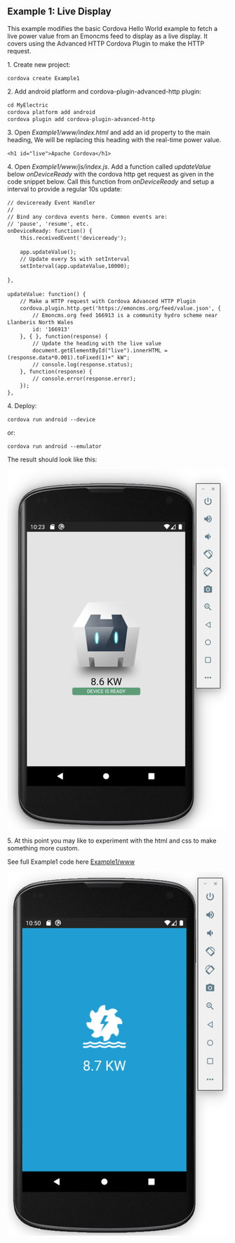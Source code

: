 ## Example 1: Live Display

This example modifies the basic Cordova Hello World example to fetch a live power value from an Emoncms feed to display as a live display. It covers using the Advanced HTTP Cordova Plugin to make the HTTP request.

1\. Create new project:

    cordova create Example1
    
2\. Add android platform and cordova-plugin-advanced-http plugin:

    cd MyElectric
    cordova platform add android
    cordova plugin add cordova-plugin-advanced-http

3\. Open *Example1/www/index.html* and add an id property to the main heading, We will be replacing this heading with the real-time power value.

    <h1 id="live">Apache Cordova</h1>
    
4\. Open *Example1/www/js/index.js*. Add a function called *updateValue* below *onDeviceReady* with the cordova http get request as given in the code snippet below. Call this function from *onDeviceReady* and setup a interval to provide a regular 10s update:

    // deviceready Event Handler
    //
    // Bind any cordova events here. Common events are:
    // 'pause', 'resume', etc.
    onDeviceReady: function() {
        this.receivedEvent('deviceready');
        
        app.updateValue();
        // Update every 5s with setInterval
        setInterval(app.updateValue,10000);
        
    },
    
    updateValue: function() {
        // Make a HTTP request with Cordova Advanced HTTP Plugin
        cordova.plugin.http.get('https://emoncms.org/feed/value.json', {
            // Emoncms.org feed 166913 is a community hydro scheme near Llanberis North Wales
            id: '166913'
        }, { }, function(response) {
            // Update the heading with the live value
            document.getElementById("live").innerHTML = (response.data*0.001).toFixed(1)+" kW";
            // console.log(response.status);
        }, function(response) {
            // console.error(response.error);
        });
    },
    
4\. Deploy:

    cordova run android --device

or:

    cordova run android --emulator

The result should look like this:

![example1_p1.png](img/example1_p1.png)

5\. At this point you may like to experiment with the html and css to make something more custom.

See full Example1 code here [Example1/www](Example1/www)

![example1_p2.png](img/example1_p2.png)

